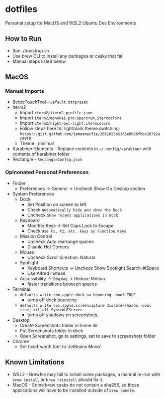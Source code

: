 # dotfiles

Personal setup for MacOS and WSL2 Ubuntu Dev Environments

## How to Run

- Run ./boostrap.sh
- Use brew CLI to install any packages or casks that fail
- Manual steps listed below

## MacOS

### Manual Imports

- BetterTouchTool - `Default.bttpreset`
- Iterm2
  - Import `iterm2/iterm2_profile.json`
  - Import `iterm2/monokai-pro-spectrum.itermcolors`
  - Import `iterm2/night-owl-light.itermcolors`
  - Follow steps here for light/dark theme switching: `https://gist.github.com/jamesmacfie/2061023e5365e8b6bfbbc20792ac90f8`
  - Theme : minimal
- Karabiner-Elements - Replace contents in `~/.config/karabiner` with contents of karabiner folder
- Rectangle - `RectangleConfig.json`

### Opinonated Personal Preferences

- Finder
  - Preferences -> General -> Uncheck Show On Deskop section
- System Preferences
  - Dock
    - Set Position on screen to left
    - Check `Automatically hide and show the Dock`
    - Uncheck `Show recent applications in Dock`
  - Keyboard
    - Modifier Keys -> Set Caps Lock to Escape
    - Check `Use F1, F2, etc. keys as Function Keys`
  - Mission Control
    - Uncheck Auto rearrange spaces
    - Disable Hot Corners
  - Mouse
    - Uncheck Scroll direction: Natural
  - Spotlight
    - Keyboard Shortcuts -> Uncheck Show Spotlight Search ⌘Space
    - Use Alfred instead
  - Accessibility -> Display -> Reduce Motion
    - faster transitions between spaces
- Terminal
  - `defaults write com.apple.dock no-bouncing -bool TRUE`
    - turns off dock bouncing
  - `defaults write com.apple.screencapture disable-shadow -bool true; killall SystemUIServer`
    - turns off shadows on screenshots
- Desktop
  - Create Screenshots folder in home dir
  - Put Screenshots folder in dock
  - Open Screenshot, go to settings, set to save to screenshots folder
- Chrome
  - Set fixed-width font to 'JetBrains Mono'

## Known Limitations

- WSL2 - Brewfile may fail to install some packages, a manual re-run with `brew install` or `brew reinstall` should fix it.
- MacOS - Some brew casks do not contain a sha256, so those applications will have to be installed outside of `brew bundle`.
